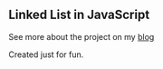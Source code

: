 <h2>Linked List in JavaScript</h2>

<p>
	See more about the project on my <a href="http://www.ivansivak.net/blog/linkedlist-in-javascript-insertion-performance">blog</a>
</p>

<p>
Created just for fun.
</p>